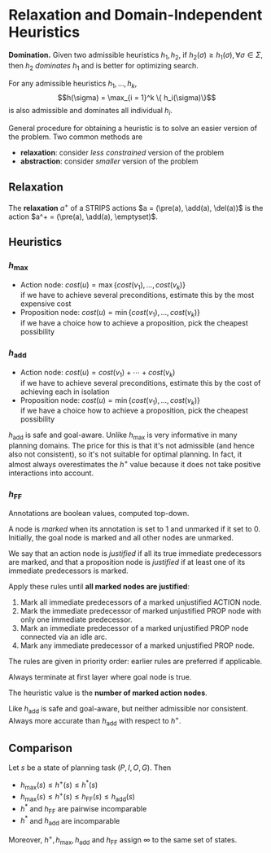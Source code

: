 # Relaxation and Domain-Independent Heuristics

**Domination.** Given two admissible heuristics $h_1, h_2$, if $h_2(\sigma) \geq h_1(\sigma), \forall \sigma \in \Sigma$, then $h_2$ *dominates* $h_1$ and is better for optimizing search.

For any admissible heuristics $h_1, \dots, h_k$,
$$h(\sigma) = \max_{i = 1}^k \{ h_i(\sigma)\}$$
is also admissible and dominates all individual $h_i$.

General procedure for obtaining a heuristic is to solve an easier version of the problem. Two common methods are

* **relaxation**: consider *less constrained* version of the problem
* **abstraction**: consider *smaller* version of the problem

## Relaxation

The **relaxation** $a^+$ of a STRIPS actions $a = (\pre(a), \add(a), \del(a))$ is the action $a^+ = (\pre(a), \add(a), \emptyset)$.

## Heuristics

### $h_\mathrm{max}$

* Action node: $cost(u) = \max\{cost(v_1), \dots, cost(v_k)\}$  
    if we have to achieve several preconditions, estimate this by the most expensive cost
* Proposition node: $cost(u) = \min\{cost(v_1), \dots, cost(v_k)\}$  
    if we have a choice how to achieve a proposition, pick the cheapest possibility

### $h_\mathrm{add}$

* Action node: $cost(u) = cost(v_1) + \cdots + cost(v_k)$  
    if we have to achieve several preconditions, estimate this by the cost of achieving each in isolation
* Proposition node: $cost(u) = \min\{cost(v_1), \dots, cost(v_k)\}$  
    if we have a choice how to achieve a proposition, pick the cheapest possibility

$h_\mathrm{add}$ is safe and goal-aware. Unlike $h_\mathrm{max}$ is very informative in many planning domains. The price for this is that it's not admissible (and hence also not consistent), so it's not suitable for optimal planning. In fact, it almost always overestimates the $h^+$ value because it does not take positive interactions into account.

### $h_\mathrm{FF}$

Annotations are boolean values, computed top-down.

A node is *marked* when its annotation is set to 1 and unmarked if it set to 0. Initially, the goal node is marked and all other nodes are unmarked.

We say that an action node is *justified* if all its true immediate predecessors are marked, and that a proposition node is *justified* if at least one of its immediate predecessors is marked.

Apply these rules until **all marked nodes are justified**:

1. Mark all immediate predecessors of a marked unjustified ACTION node.
2. Mark the immediate predecessor of marked unjustified PROP node with only one immediate predecessor.
3. Mark an immediate predecessor of a marked unjustified PROP node connected via an idle arc.
4. Mark any immediate predecessor of a marked unjustified PROP node.

The rules are given in priority order: earlier rules are preferred if applicable.

Always terminate at first layer where goal node is true.

The heuristic value is the **number of marked action nodes**.

Like $h_\mathrm{add}$ is safe and goal-aware, but neither admissible nor consistent.
Always more accurate than $h_\mathrm{add}$ with respect to $h^+$.

## Comparison

Let $s$ be a state of planning task $(P, I, O, G)$. Then

* $h_\mathrm{max}(s) \leq h^+(s) \leq h^*(s)$
* $h_\mathrm{max}(s) \leq h^+(s) \leq h_\mathrm{FF}(s) \leq h_\mathrm{add}(s)$
* $h^*$ and $h_\mathrm{FF}$ are pairwise incomparable
* $h^*$ and $h_\mathrm{add}$ are incomparable

Moreover, $h^+, h_\mathrm{max}, h_\mathrm{add}$ and $h_\mathrm{FF}$ assign $\infty$ to the same set of states.
